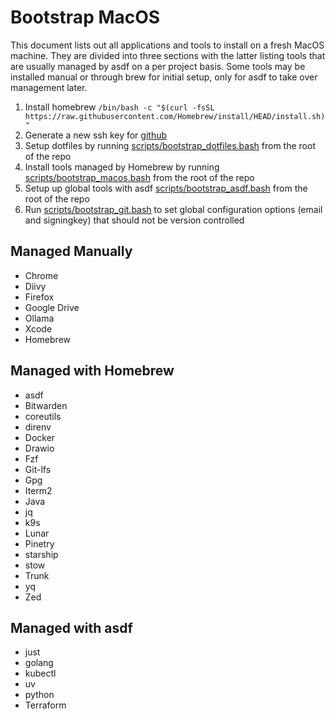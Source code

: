# Bootstrap MacOS

This document lists out all applications and tools to install on a fresh MacOS machine. They are divided into three sections with the latter listing tools that are usually managed by asdf on a per project basis. Some tools may be installed manual or through brew for initial setup, only for asdf to take over management later.

1. Install homebrew `/bin/bash -c "$(curl -fsSL https://raw.githubusercontent.com/Homebrew/install/HEAD/install.sh)"`
1. Generate a new ssh key for [github](https://docs.github.com/en/authentication/connecting-to-github-with-ssh/generating-a-new-ssh-key-and-adding-it-to-the-ssh-agent)
1. Setup dotfiles by running [scripts/bootstrap_dotfiles.bash](../scripts/bootstrap_dotfiles.bash) from the root of the repo
1. Install tools managed by Homebrew by running [scripts/bootstrap_macos.bash](../scripts/bootstrap_macos.bash) from the root of the repo
1. Setup up global tools with asdf [scripts/bootstrap_asdf.bash](../scripts/bootstrap_asdf.bash) from the root of the repo
1. Run [scripts/bootstrap_git.bash](../scripts/bootstrap_git.bash) to set global configuration options (email and signingkey) that should not be version controlled

## Managed Manually

- Chrome
- Diivy
- Firefox
- Google Drive
- Ollama
- Xcode
- Homebrew

## Managed with Homebrew

- asdf
- Bitwarden
- coreutils
- direnv
- Docker
- Drawio
- Fzf
- Git-lfs
- Gpg
- Iterm2
- Java
- jq
- k9s
- Lunar
- Pinetry
- starship
- stow
- Trunk
- yq
- Zed

## Managed with asdf

- just
- golang
- kubectl
- uv
- python
- Terraform
